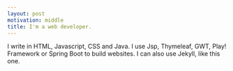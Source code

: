 ```yaml
---
layout: post
motivation: middle 
title: I'm a web developer.
---
```

I write in HTML, Javascript, CSS and Java. I use Jsp, Thymeleaf, GWT, Play! Framework or Spring Boot to build websites. I can also use Jekyll, like this one.